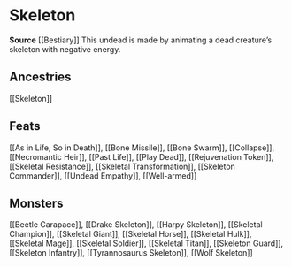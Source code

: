 ﻿---
id: '236'
name: Skeleton
rarity: Common
source: '[[DATABASE/source/Bestiary|Bestiary]]'
trait:
- Skeleton
type: Trait

---
# Skeleton

**Source** [[Bestiary]]
This undead is made by animating a dead creature’s skeleton with negative energy.

## Ancestries

[[Skeleton]]

## Feats

[[As in Life, So in Death]], [[Bone Missile]], [[Bone Swarm]], [[Collapse]], [[Necromantic Heir]], [[Past Life]], [[Play Dead]], [[Rejuvenation Token]], [[Skeletal Resistance]], [[Skeletal Transformation]], [[Skeleton Commander]], [[Undead Empathy]], [[Well-armed]]

## Monsters

[[Beetle Carapace]], [[Drake Skeleton]], [[Harpy Skeleton]], [[Skeletal Champion]], [[Skeletal Giant]], [[Skeletal Horse]], [[Skeletal Hulk]], [[Skeletal Mage]], [[Skeletal Soldier]], [[Skeletal Titan]], [[Skeleton Guard]], [[Skeleton Infantry]], [[Tyrannosaurus Skeleton]], [[Wolf Skeleton]]